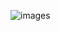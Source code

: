
![images](https://user-images.githubusercontent.com/106387626/170707873-7a5e4b73-7a42-427c-ae2b-df466d3166ff.jpg)
